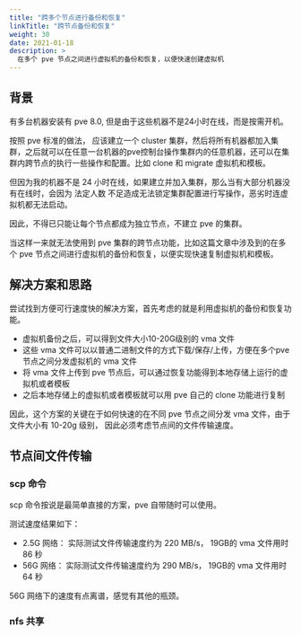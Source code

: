 ```yaml
---
title: "跨多个节点进行备份和恢复"
linkTitle: "跨节点备份和恢复"
weight: 30
date: 2021-01-18
description: >
  在多个 pve 节点之间进行虚拟机的备份和恢复，以便快速创建虚拟机
---
```




## 背景

有多台机器安装有 pve 8.0, 但是由于这些机器不是24小时在线，而是按需开机。

按照 pve 标准的做法， 应该建立一个 cluster 集群，然后将所有机器都加入集群，之后就可以在任意一台机器的pve控制台操作集群内的任意机器，还可以在集群内跨节点的执行一些操作和配置。比如 clone 和 migrate 虚拟机和模板。

但因为我的机器不是 24 小时在线，如果建立并加入集群，那么当有大部分机器没有在线时，会因为 法定人数 不足造成无法锁定集群配置进行写操作，恶劣时连虚拟机都无法启动。

因此，不得已只能让每个节点都成为独立节点，不建立 pve 的集群。

当这样一来就无法使用到 pve 集群的跨节点功能，比如这篇文章中涉及到的在多个 pve 节点之间进行虚拟机的备份和恢复，以便实现快速复制虚拟机和模板。

## 解决方案和思路

尝试找到方便可行速度快的解决方案，首先考虑的就是利用虚拟机的备份和恢复功能。

- 虚拟机备份之后，可以得到文件大小10-20G级别的 vma 文件
- 这些 vma 文件可以以普通二进制文件的方式下载/保存/上传，方便在多个pve节点之间分发虚拟机的 vma 文件
- 将 vma 文件上传到 pve 节点后，可以通过恢复功能得到本地存储上运行的虚拟机或者模板
- 之后本地存储上的虚拟机或者模板就可以用 pve 自己的 clone 功能进行复制

因此，这个方案的关键在于如何快速的在不同 pve 节点之间分发 vma 文件，由于文件大小有 10-20g 级别， 因此必须考虑节点间的文件传输速度。

## 节点间文件传输

### scp 命令

scp 命令按说是最简单直接的方案，pve 自带随时可以使用。

测试速度结果如下：

- 2.5G 网络： 实际测试文件传输速度约为 220 MB/s， 19GB的 vma 文件用时 86 秒
- 56G 网络： 实际测试文件传输速度约为 290 MB/s， 19GB的 vma 文件用时 64 秒

56G 网络下的速度有点离谱，感觉有其他的瓶颈。

### nfs 共享
